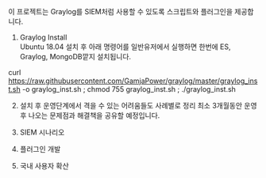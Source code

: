 이 프로젝트는 Graylog를 SIEM처럼 사용할 수 있도록 스크립트와 플러그인을 제공합니다. 

1. Graylog Install  
 Ubuntu 18.04 설치 후 아래 명령어를 일반유저에서 실행하면 한번에 ES, Graylog, MongoDB깥지 설치됩니다. 
 
curl https://raw.githubusercontent.com/GamjaPower/graylog/master/graylog_inst.sh -o graylog_inst.sh ; chmod 755 graylog_inst.sh ;  ./graylog_inst.sh

2. 설치 후 운영단계에서 격을 수 있는 어려움들도 사례별로 정리
최소 3개월동안 운영 후 나오는 문제점과 해결책을 공유할 예정입니다. 

3. SIEM 시나리오  

4. 플러그인 개발 

5. 국내 사용자 확산 
